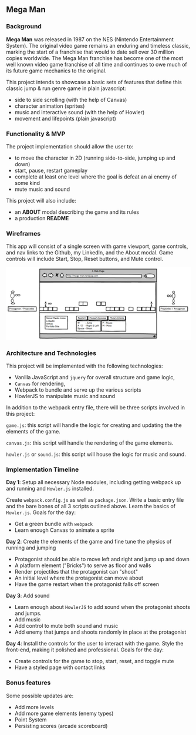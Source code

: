 ## Mega Man

### Background

**Mega Man** was released in 1987 on the NES (Nintendo Entertainment System).  The original video game remains an enduring and timeless classic, marking the start of a franchise that would to date sell over 30 million copies worldwide.  The Mega Man franchise has become one of the most well known video game franchise of all time and continues to owe much of its future game mechanics to the original.

This project intends to showcase a basic sets of features that define this classic jump & run genre game in plain javascript:
- side to side scrolling (with the help of Canvas)
- character animation (sprites)
- music and interactive sound (with the help of Howler)
- movement and lifepoints (plain javascript)

### Functionality & MVP  

The project implementation should allow the user to:

- to move the character in 2D (running side-to-side, jumping up and down)
- start, pause, restart gameplay
- complete at least one level where the goal is defeat an ai enemy of some kind
- mute music and sound

This project will also include:

- an **ABOUT** modal describing the game and its rules
- a production **README**

### Wireframes

This app will consist of a single screen with game viewport, game controls, and nav links to the Github, my LinkedIn, and the About modal.  Game controls will include Start, Stop, Reset buttons, and Mute control.

![wireframes](images/mockup.png)

### Architecture and Technologies

This project will be implemented with the following technologies:

- Vanilla JavaScript and `jquery` for overall structure and game logic,
- `Canvas` for rendering,
- Webpack to bundle and serve up the various scripts
- HowlerJS to manipulate music and sound

In addition to the webpack entry file, there will be three scripts involved in this project:

`game.js`: this script will handle the logic for creating and updating the the elements of the game.

`canvas.js`: this script will handle the rendering of the game elements.

`howler.js` or `sound.js`: this script will house the logic for music and sound.

### Implementation Timeline

**Day 1**: Setup all necessary Node modules, including getting webpack up and running and `Howler.js` installed.

Create `webpack.config.js` as well as `package.json`.  Write a basic entry file and the bare bones of all 3 scripts outlined above.  Learn the basics of `Howler.js`.  Goals for the day:

- Get a green bundle with `webpack`
- Learn enough Canvas to animate a sprite

**Day 2**: Create the elements of the game and fine tune the physics of running and jumping

- Protagonist should be able to move left and right and jump up and down
- A platform element ("Bricks") to serve as floor and walls
- Render projectiles that the protagonist can "shoot"
- An initial level where the protagonist can move about
- Have the game restart when the protagonist falls off screen

**Day 3**: Add sound

- Learn enough about `HowlerJS` to add sound when the protagonist shoots and jumps.
- Add music
- Add control to mute both sound and music
- Add enemy that jumps and shoots randomly in place at the protagonist

**Day 4**: Install the controls for the user to interact with the game.  Style the front-end, making it polished and professional.  Goals for the day:

- Create controls for the game to stop, start, reset, and toggle mute
- Have a styled page with contact links

### Bonus features

Some possible updates are:

- Add more levels
- Add more game elements (enemy types)
- Point System
- Persisting scores (arcade scoreboard)
